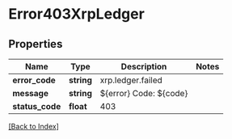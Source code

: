 # Error403XrpLedger

## Properties

Name | Type | Description | Notes
------------ | ------------- | ------------- | -------------
**error_code** | **string** | xrp.ledger.failed |
**message** | **string** | ${error} Code: ${code} |
**status_code** | **float** | 403 |

[[Back to Index]](../index.md)
